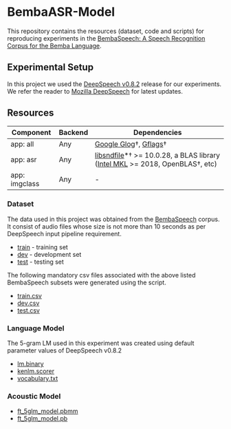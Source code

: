# BembaASR-Model
This repository contains the resources (dataset, code and scripts) for reproducing experiments in the [BembaSpeech: A Speech Recognition Corpus for the Bemba Language]().

## Experimental Setup
In this project we used the [DeepSpeech v0.8.2]() release for our experiments. We refer the reader to [Mozilla DeepSpeech]() for latest updates.

## Resources


<div class="tg-wrap"><table>
<thead>
  <tr>
    <th>Component</th>
    <th>Backend</th>
    <th>Dependencies</th>
  </tr>
</thead>
<tbody>
  <tr>
    <td>app: all </td>
    <td>Any</td>
    <td><a href="https://github.com/google/glog">Google Glog</a>†, <a href="https://github.com/gflags/gflags">Gflags</a>†</td>
  </tr>
  <tr>
    <td>app: asr</td>
    <td>Any</td>
    <td><a href="https://github.com/libsndfile/libsndfile">libsndfile</a>*† &gt;= 10.0.28, a BLAS library (<a href="https://software.intel.com/content/www/us/en/develop/tools/oneapi/base-toolkit/download.html">Intel MKL</a> &gt;= 2018, OpenBLAS†, etc)</td>
  </tr>
  <tr>
    <td>app: imgclass</td>
    <td>Any</td>
    <td>-</td>
  </tr>
</tbody>
</table></div>



### Dataset
The data used in this project was obtained from the [BembaSpeech]() corpus. It consist of audio files whose size is not more than 10 seconds as per DeepSpeech input pipeline requirement.
* [train](https://drive.google.com/drive/folders/1LAb04Ylj8gPIJ1p5w2AnmUgDuAuuUifO?usp=sharing) - training set
* [dev](https://drive.google.com/drive/folders/1hGo5yJJy57hg0tShGdCLjHW0aEP-1iVO?usp=sharing) - development set
* [test](https://drive.google.com/drive/folders/1843to0yTW5xsLu_PIvJ_qAt9JnWIclDg?usp=sharing) - testing set

The following mandatory csv files associated with the above listed BembaSpeech subsets were generated using the []() script.

* [train.csv](https://drive.google.com/file/d/1tdUgGJnjOoI5JTNMJ5M4uDsH1eS-DgLb/view?usp=sharing)
* [dev.csv](https://drive.google.com/file/d/1tbHiMEV9lcNjFzb1DfcPDe0gpU9QzZEq/view?usp=sharing)
* [test.csv](https://drive.google.com/file/d/1tXdBlQIpMf2aAks0kzsfpClpXXmBT7bX/view?usp=sharing)

### Language Model
The 5-gram LM used in this experiment was created using default parameter values of DeepSpeech v0.8.2
* [lm.binary](https://drive.google.com/file/d/109a1poTnPpYf-ILQlsIRC44QHh_kaXBX/view?usp=sharing)
* [kenlm.scorer](https://drive.google.com/file/d/10Hk7dpY89ciIF_BD8M6Y1fm__OiUQ69y/view?usp=sharing)
* [vocabulary.txt](https://drive.google.com/file/d/109svD1u4ShzxaTWvtlXY4Bzr1gMjIreU/view?usp=sharing)

### Acoustic Model
* [ft_5glm_model.pbmm](https://drive.google.com/file/d/166Qo55ZI9rufZjhnBX0-93Jal9jwxxXB/view?usp=sharing)
* [ft_5glm_model.pb](https://drive.google.com/file/d/165Azk-mOduV3DTraxZFZqBOlFhcF_NCi/view?usp=sharing)
